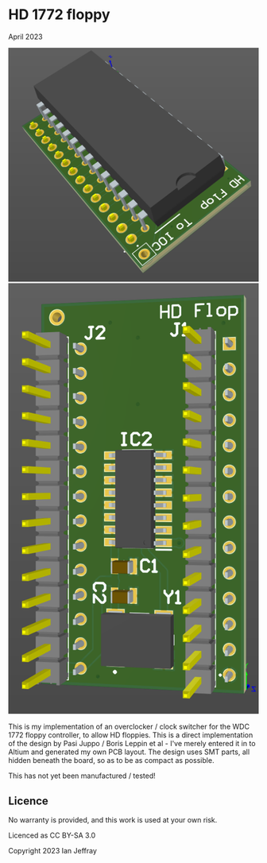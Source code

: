 # HD 1772 floppy

April 2023


![3D View](Generated/HD1772_3D_View.PNG)
![3D View](Generated/HD1772_3D_View2.PNG)

This is my implementation of an overclocker / clock switcher for the WDC 1772 floppy controller, to allow HD floppies.
This is a direct implementation of the design by Pasi Juppo / Boris Leppin et al - I've merely entered it in to Altium and generated my own PCB layout.  The design uses SMT parts, all hidden beneath the board, so as to be as compact as possible.

This has not yet been manufactured / tested!

## Licence

No warranty is provided, and this work is used at your own risk.  

Licenced as CC BY-SA 3.0

Copyright 2023 Ian Jeffray

